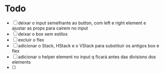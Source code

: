 # Todo

- [ ] deixar o input semelhante ao button, com left e right element e ajustar as props para cairem no input
- [ ] deixar o box sem estilos
- [ ] excluir o flex
- [ ] adicionar o Stack, HStack e o VStack para substituir os antigos box e flex
- [ ] adicionar o helper element no input q ficará antes das divisions dos elements
- [ ]
